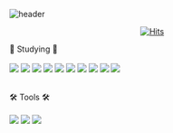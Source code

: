 ![header](https://capsule-render.vercel.app/api?type=waving&color=0:EEFF00,100:a82da8&height=300&section=header&text=J-DongHyeon's%20Github&animation=twinkling&fontColor=223434&fontSize=60&fontAlign=50&rotate=5)

<div align=center>

[![Hits](https://hits.seeyoufarm.com/api/count/incr/badge.svg?url=https%3A%2F%2Fgithub.com%2FJ-DongHyeon%2FJ-DongHyeon.git&count_bg=%2379C83D&title_bg=%23555555&icon=grav.svg&icon_color=%23E7E7E7&title=hits&edge_flat=false)](https://hits.seeyoufarm.com)

</div>

📖 Studying 📖 <br><br>
<img src="https://img.shields.io/badge/C-A8B9CC?style=plastic&logo=c&logoColor=white"/> 
<img src="https://img.shields.io/badge/C++-00599C?style=plastic&logo=c%2B%2B&logoColor=white"/>
<img src="https://img.shields.io/badge/Python-3776AB?style=plastic&logo=Python&logoColor=white"/>
<img src="https://img.shields.io/badge/Java-FFFFFF?style=plastic&logo=OpenJDK&logoColor=white"/>
<img src="https://img.shields.io/badge/Linux-FCC624?style=plastic&logo=Linux&logoColor=white"/>
<img src="https://img.shields.io/badge/ROS-22314E?style=plastic&logo=ROS&logoColor=white"/>
<img src="https://img.shields.io/badge/Git-F05032?style=plastic&logo=Git&logoColor=white"/>
<img src="https://img.shields.io/badge/Arduino-00979D?style=plastic&logo=Arduino&logoColor=white"/>
<img src="https://img.shields.io/badge/OpenCV-5C3EE8?style=plastic&logo=OpenCV&logoColor=white"/>
<img src="https://img.shields.io/badge/Docker-2496ED?style=plastic&logo=Docker&logoColor=white"/>
<br> <br>

🛠️ Tools 🛠️ <br> <br>
<img src="https://img.shields.io/badge/Visual%20Studio-5C2D91?style=plastic&logo=Visual%20Studio&logoColor=white"/> 
<img src="https://img.shields.io/badge/Eclipse%20IDE-2C2255?style=plastic&logo=Eclipse%20IDE&logoColor=white"/>
<img src="https://img.shields.io/badge/GitHub-181717?style=plastic&logo=GitHub&logoColor=white"/>















<!--
**J-DongHyeon/J-DongHyeon** is a ✨ _special_ ✨ repository because its `README.md` (this file) appears on your GitHub profile.

Here are some ideas to get you started:

- 🔭 I’m currently working on ...
- 🌱 I’m currently learning ...
- 👯 I’m looking to collaborate on ...
- 🤔 I’m looking for help with ...
- 💬 Ask me about ...
- 📫 How to reach me: ...
- 😄 Pronouns: ...
- ⚡ Fun fact: ...
-->
